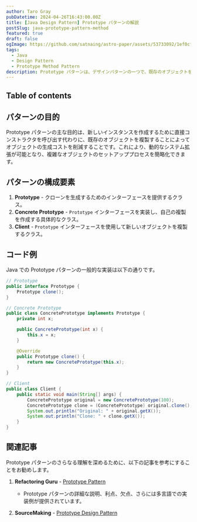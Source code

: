 ```yaml
---
author: Taro Gray
pubDatetime: 2024-04-26T16:43:00.00Z
title: [Java Design Pattern] Prototype パターンの解説
postSlug: java-prototype-pattern-method
featured: true
draft: false
ogImage: https://github.com/satnaing/astro-paper/assets/53733092/1ef0cf03-8137-4d67-ac81-84a032119e3a
tags:
  - Java
  - Design Pattern
  - Prototype Method Pattern
description: Prototype パターンは、デザインパターンの一つで、既存のオブジェクトをプロトタイプとして使用し、オブジェクトのクローニングを通じて新しいオブジェクトを生成する方法です。このパターンは、オブジェクトの作成が高コストである場合や、クライアントがクラスの実装ではなくインターフェースに依存するべき場合に特に有効です。
---
```


## Table of contents

## パターンの目的

Prototype パターンの主な目的は、新しいインスタンスを作成するために直接コンストラクタを呼び出す代わりに、既存のオブジェクトを複製することによってオブジェクトの生成コストを削減することです。これにより、動的なシステム拡張が可能となり、複雑なオブジェクトのセットアッププロセスを簡略化できます。

## パターンの構成要素

1. **Prototype** - クローンを生成するためのインターフェースを提供するクラス。
2. **Concrete Prototype** - `Prototype` インターフェースを実装し、自己の複製を作成する具体的なクラス。
3. **Client** - `Prototype` インターフェースを使用して新しいオブジェクトを複製するクラス。

## コード例

Java での Prototype パターンの一般的な実装は以下の通りです。

```java
// Prototype
public interface Prototype {
    Prototype clone();
}

// Concrete Prototype
public class ConcretePrototype implements Prototype {
    private int x;

    public ConcretePrototype(int x) {
        this.x = x;
    }

    @Override
    public Prototype clone() {
        return new ConcretePrototype(this.x);
    }
}

// Client
public class Client {
    public static void main(String[] args) {
        ConcretePrototype original = new ConcretePrototype(100);
        ConcretePrototype clone = (ConcretePrototype) original.clone();
        System.out.println("Original: " + original.getX());
        System.out.println("Clone: " + clone.getX());
    }
}
```

## 関連記事

Prototype パターンのさらなる理解を深めるために、以下の記事を参考にすることをお勧めします。

1. **Refactoring Guru** - [Prototype Pattern](https://refactoring.guru/design-patterns/prototype)

   - Prototype パターンの詳細な説明、利点、欠点、さらには多言語での実装例が提供されています。

2. **SourceMaking** - [Prototype Design Pattern](https://sourcemaking.com/design_patterns/singleton)
